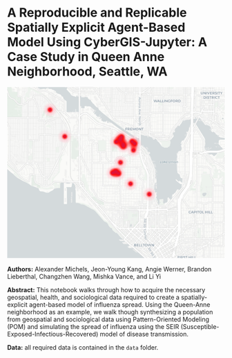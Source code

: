 # A Reproducible and Replicable Spatially Explicit Agent-Based Model Using CyberGIS-Jupyter: A Case Study in Queen Anne Neighborhood, Seattle, WA

![Heat Map of Influenza](img/FluHeatMap.png)

**Authors:** Alexander Michels, Jeon-Young Kang, Angie Werner, Brandon Lieberthal, Changzhen Wang, Mishka Vance, and Li Yi

**Abstract:** This notebook walks through how to acquire the necessary geospatial, health, and sociological data required to create a spatially-explicit agent-based model of influenza spread. Using the Queen-Anne neighborhood as an example, we walk though synthesizing a population from geospatial and sociological data using Pattern-Oriented Modeling (POM) and simulating the spread of influenza using the SEIR (Susceptible-Exposed-Infectious-Recovered) model of disease transmission. 

**Data:** all required data is contained in the `data` folder.
